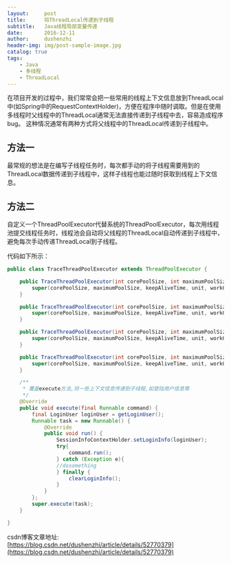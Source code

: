 ```yaml
---
layout:     post
title:      将ThreadLocal传递到子线程
subtitle:   Java线程局部变量传递
date:       2016-12-11
author:     dushenzhi
header-img: img/post-sample-image.jpg
catalog: true
tags:
    - Java
    - 多线程
    - ThreadLocal
---
```


在项目开发的过程中，我们常常会把一些常用的线程上下文信息放到ThreadLocal中(如Spring中的RequestContextHolder)，方便在程序中随时调取。但是在使用多线程时父线程中的ThreadLocal通常无法直接传递到子线程中去，容易造成程序bug。 
这种情况通常有两种方式将父线程中的ThreadLocal传递到子线程中。


## 方法一
最常规的想法是在编写子线程任务时，每次都手动的将子线程需要用到的ThreadLocal数据传递到子线程中，这样子线程也能过随时获取到线程上下文信息。

## 方法二

自定义一个ThreadPoolExecutor代替系统的ThreadPoolExecutor，每次用线程池提交线程任务时，线程池会自动将父线程的ThreadLocal自动传递到子线程中，避免每次手动传递ThreadLocal到子线程。

代码如下所示：
```java
public class TraceThreadPoolExecutor extends ThreadPoolExecutor {

    public TraceThreadPoolExecutor(int corePoolSize, int maximumPoolSize, long keepAliveTime, TimeUnit unit, BlockingQueue<Runnable> workQueue) {
        super(corePoolSize, maximumPoolSize, keepAliveTime, unit, workQueue);
    }

    public TraceThreadPoolExecutor(int corePoolSize, int maximumPoolSize, long keepAliveTime, TimeUnit unit, BlockingQueue<Runnable> workQueue, ThreadFactory threadFactory) {
        super(corePoolSize, maximumPoolSize, keepAliveTime, unit, workQueue, threadFactory);
    }

    public TraceThreadPoolExecutor(int corePoolSize, int maximumPoolSize, long keepAliveTime, TimeUnit unit, BlockingQueue<Runnable> workQueue, RejectedExecutionHandler handler) {
        super(corePoolSize, maximumPoolSize, keepAliveTime, unit, workQueue, handler);
    }

    public TraceThreadPoolExecutor(int corePoolSize, int maximumPoolSize, long keepAliveTime, TimeUnit unit, BlockingQueue<Runnable> workQueue, ThreadFactory threadFactory, RejectedExecutionHandler handler) {
        super(corePoolSize, maximumPoolSize, keepAliveTime, unit, workQueue, threadFactory, handler);
    }

    /**
     * 覆盖execute方法,将一些上下文信息传递到子线程,如登陆用户信息等
     */
    @Override
    public void execute(final Runnable command) {
        final LoginUser loginUser = getLoginUser();
        Runnable task = new Runnable() {
            @Override
            public void run() {
                SessionInfoContextHolder.setLoginInfo(loginUser);
                try{
                    command.run();
                } catch (Exception e){
                //dosomething
                } finally {
                    clearLoginInfo();
                }
            }
        };
        super.execute(task);
    }

}
```


csdn博客文章地址:[https://blog.csdn.net/dushenzhi/article/details/52770379](https://blog.csdn.net/dushenzhi/article/details/52770379)
